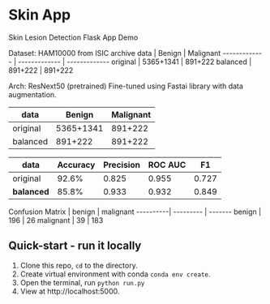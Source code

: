 # Skin App

Skin Lesion Detection Flask App Demo

Dataset: HAM10000 from ISIC archive
data | Benign | Malignant
------------- | ------------- | -------------
original | 5365+1341 | 891+222
balanced | 891+222 | 891+222

Arch: ResNext50 (pretrained)
Fine-tuned using Fastai library with data augmentation.

data | Benign | Malignant
------------- | ------------- | -------------
original | 5365+1341 | 891+222
balanced | 891+222 | 891+222

data | Accuracy | Precision | ROC AUC | F1
-----------| --------- | ------- | -- | -------------
original | 92.6% | 0.825 | 0.955 | 0.727
**balanced** | 85.8% | 0.933 | 0.932 | 0.849

Confusion Matrix
| benign | malignant
----------| --------- | -------
benign | 196 | 26
malignant | 39 | 183

## Quick-start - run it locally
1. Clone this repo, `cd` to the directory.
2. Create virtual environment with conda `conda env create`.
3. Open the terminal, run `python run.py`
4. View at http://localhost:5000.

